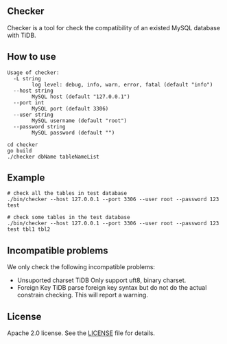 ## Checker

Checker is a tool for check the compatibility of an existed MySQL database with TiDB.

## How to use

```
Usage of checker:
  -L string
        log level: debug, info, warn, error, fatal (default "info")
  --host string
        MySQL host (default "127.0.0.1")
  --port int
        MySQL port (default 3306)
  --user string
        MySQL username (default "root")
  --password string
        MySQL password (default "")

cd checker
go build
./checker dbName tableNameList
```


## Example

```
# check all the tables in test database
./bin/checker --host 127.0.0.1 --port 3306 --user root --password 123 test

# check some tables in the test database
./bin/checker --host 127.0.0.1 --port 3306 --user root --password 123 test tbl1 tbl2
```

## Incompatible problems

We only check the following incompatible problems:
- Unsuported charset
TiDB Only support uft8, binary charset.
- Foreign Key
TiDB parse foreign key syntax but do not do the actual constrain checking. This will report a warning.

## License
Apache 2.0 license. See the [LICENSE](../LICENSE) file for details.
